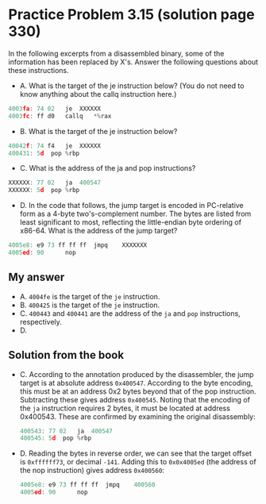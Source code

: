# Practice Problem 3.15 (solution page 330)
In the following excerpts from a disassembled binary, some of the information has been replaced by X's. Answer the following questions about these instructions.

- A.
What is the target of the je instruction below? (You do not need to know anything about the callq instruction here.)
```c
4003fa: 74 02	je	XXXXXX
4003fc: ff d0	callq	*%rax
```

- B.
What is the target of the je instruction below?
```c
40042f: 74 f4	je	XXXXXX
400431: 5d	pop	%rbp
```

- C.
What is the address of the ja and pop instructions?
```c
XXXXXX: 77 02	ja	400547
XXXXXX: 5d	pop	%rbp
```

- D.
In the code that follows, the jump target is encoded in PC-relative form as a 4-byte two's-complement number. The bytes are listed from least significant to most, reflecting the little-endian byte ordering of x86-64. What is the address of the jump target?
```c
4005e8: e9 73 ff ff ff	jmpq	XXXXXXX
4005ed: 90		nop
```

## My answer
- A. ```4004fe``` is the target of the ```je``` instruction. 
- B. ```400425``` is the target of the ```je``` instruction.
- C. ```400443``` and ```400441``` are the address of the ```ja``` and ```pop``` instructions, respectively.
- D. 

## Solution from the book
- C. According to the annotation produced by the disassembler, the jump target is at absolute address ```0x400547```. According to the byte encoding, this must be at an address 0x2 bytes beyond that of the pop instruction. Subtracting these gives address ```0x400545```. Noting that the encoding of the ```ja``` instruction requires 2 bytes, it must be located at address 0x400543. These are confirmed by examining the original disassembly:
    ```c
    400543: 77 02	ja	400547
    400545: 5d	pop	%rbp
    ```
- D. Reading the bytes in reverse order, we can see that the target offset is ```0xffffff73```, or decimal ```-141```. Adding this to ```0x0x4005ed``` (the address of the nop instruction) gives address ```0x400560```:
    ```c
    4005e8: e9 73 ff ff ff	jmpq	400560
    4005ed: 90		nop
    ```